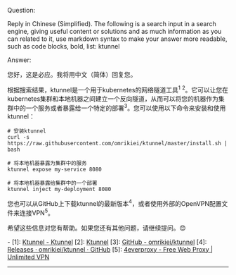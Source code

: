 Question:

Reply in Chinese (Simplified).
The following is a search input in a search engine, giving useful content or solutions and as much information as you can related to it, use markdown syntax to make your answer more readable, such as code blocks, bold, list:
ktunnel

Answer:

您好，这是必应。我将用中文（简体）回复您。

根据搜索结果，ktunnel是一个用于kubernetes的网络隧道工具<sup>1</sup> <sup>2</sup>。它可以让您在kubernetes集群和本地机器之间建立一个反向隧道，从而可以将您的机器作为集群中的一个服务或者暴露给一个特定的部署<sup>3</sup>。您可以使用以下命令来安装和使用ktunnel：

```
# 安装ktunnel
curl -s https://raw.githubusercontent.com/omrikiei/ktunnel/master/install.sh | bash

# 将本地机器暴露为集群中的服务
ktunnel expose my-service 8080

# 将本地机器暴露给集群中的一个部署
ktunnel inject my-deployment 8080
```

您也可以从GitHub上下载ktunnel的最新版本<sup>4</sup>，或者使用外部的OpenVPN配置文件来连接VPN<sup>5</sup>。

希望这些信息对您有帮助。如果您还有其他问题，请继续提问。😊

\-
\[1]: [Ktunnel - Ktunnel](https://ktunnel.readthedocs.io/en/stable/ktunnel/)
\[2]: [Ktunnel](https://ktunnel.readthedocs.io/en/v1.4.5/)
\[3]: [GitHub - omrikiei/ktunnel](https://github.com/omrikiei/ktunnel)
\[4]: [Releases · omrikiei/ktunnel · GitHub](https://github.com/omrikiei/ktunnel/releases)
\[5]: [4everproxy - Free Web Proxy | Unlimited VPN](https://www.4everproxy.com/)

<hr/>

